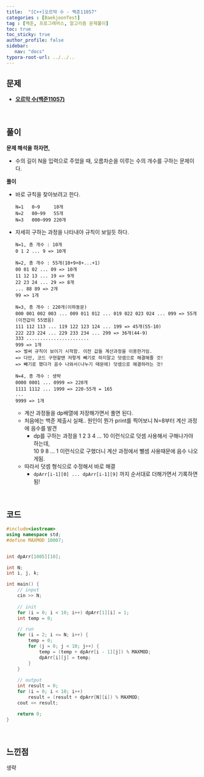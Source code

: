 ```yaml
---
title:  "[C++]오르막 수 - 백준11057"
categories : [BaekjoonTest]
tag : [백준, 프로그래머스, 알고리즘 문제풀이]
toc: true
toc_sticky: true
author_profile: false
sidebar:
   nav: "docs"
typora-root-url: ../../..
---
```




## 문제

* **[오르막 수(백준11057)](https://www.acmicpc.net/problem/11057)**

<br>

## 풀이

**문제 해석을 하자면,**

* 수의 길이 N을 입력으로 주었을 때, 오름차순을 이루는 수의 개수를 구하는 문제이다.



**풀이**

- 바로 규칙을 찾아보려고 한다.

  ```
  N=1	0~9		10개
  N=2	00~99	55개
  N=3	000~999	220개
  ```

- 자세히 구하는 과정을 나타내야 규칙이 보일듯 하다.

  ```
  N=1, 총 개수 : 10개
  0 1 2 ... 9 => 10개
  
  N=2, 총 개수 : 55개(10+9+8+...+1)
  00 01 02 ... 09 => 10개
  11 12 13 ... 19 => 9개
  22 23 24 ... 29 => 8개
  ... 88 89 => 2개
  99 => 1개
  
  N=3, 총 개수 : 220개(이하동문)
  000 001 002 003 ... 009 011 012 ... 019 022 023 024 ... 099 => 55개(이전값이 55였음)
  111 112 113 ... 119 122 123 124 ... 199 => 45개(55-10)
  222 223 224 ... 229 233 234 ... 299 => 36개(44-9)
  333 ....................... 
  999 => 1개
  => 벌써 규칙이 보이기 시작함. 이전 값들 계산과정을 이용한거임.
  => 다만, 코드 구현할땐 저렇게 빼기로 하지말고 덧셈으로 해결해줄 것!
  => 빼기로 했다가 음수 나와서(나누기 때문에) 덧셈으로 해결하라는 것!
  
  N=4, 총 개수 : 생략
  0000 0001 ... 0999 => 220개
  1111 1112 ... 1999 => 220-55개 = 165
  ...
  9999 => 1개
  ```

  * 계산 과정들을 dp배열에 저장해가면서 풀면 된다.
  * 처음에는 백준 제출시 실패.. 원인이 뭔가 print를 찍어보니 N=8부터 계산 과정에 음수를 발견
    * dp를 구하는 과정을 1 2 3 4 ... 10 이런식으로 덧셈 사용해서 구해나가야 하는데,  
      10 9 8 ... 1 이런식으로 구했더니 계산 과정에서 뺄셈 사용때문에 음수 나오게됨.
  * 따라서 덧셈 형식으로 수정해서 바로 해결
    * `dpArr[i-1][0] ... dpArr[i-1][9]`  까지 순서대로 더해가면서 기록하면 됨!



<br>

## 코드

```c++
#include<iostream>
using namespace std;
#define MAXMOD 10007;


int dpArr[1005][10];

int N;
int i, j, k;

int main() {
	// input
	cin >> N;
	
	// init
	for (i = 0; i < 10; i++) dpArr[1][i] = 1;
	int temp = 0;

	// run
	for (i = 2; i <= N; i++) {
		temp = 0;
		for (j = 0; j < 10; j++) {
			temp = (temp + dpArr[i - 1][j]) % MAXMOD;
			dpArr[i][j] = temp;
		}
	}
	
	// output
	int result = 0;
	for (i = 0; i < 10; i++) 
		result = (result + dpArr[N][i]) % MAXMOD;
	cout << result;

	return 0;
}
```

<br>

## 느낀점

생략
